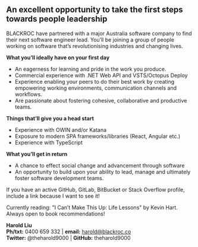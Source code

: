 ## An excellent opportunity to take the first steps towards people leadership ##

BLACKROC have partnered with a major Australia software company to find their next software engineer lead. You’ll be joining a group of people working on software that’s revolutionising industries and changing lives.

**What you’ll ideally have on your first day**
* An eagerness for learning and pride in the work you produce.
* Commercial experience with .NET Web API and VSTS/Octopus Deploy
* Experience enabling your peers to do their best work by creating empowering working environments, communication channels and workflows.
* Are passionate about fostering cohesive, collaborative and productive teams.

**Things that’ll give you a head start**
* Experience with OWIN and/or Katana
* Exposure to modern SPA frameworks/libraries (React, Angular etc.)
* Experience with TypeScript

**What you’ll get in return**
* A chance to effect social change and advancement through software
* An opportunity to build upon your ability to lead, manage and ultimately foster software development teams.

If you have an active GitHub, GitLab, BitBucket or Stack Overflow profile, include a link because I want to see it!

Currently reading: "I Can’t Make This Up: Life Lessons" by Kevin Hart. Always open to book recommendations!

**Harold Liu**</br>
**Ph/txt:** 0400 659 332 | **email:** harold@blackroc.co</br>
**Twitter:** @theharold9000 | **GitHub:** theharold9000
